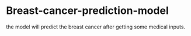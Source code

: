 # Breast-cancer-prediction-model
the model will predict the breast cancer after getting some medical inputs.
